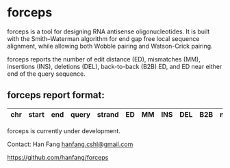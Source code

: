forceps
==============
forceps is a tool for designing RNA antisense oligonucleotides. It is built with the Smith–Waterman algorithm for end gap free local sequence alignment, while allowing both Wobble pairing and Watson-Crick pairing. 

forceps reports the number of edit distance (ED), mismatches (MM), insertions (INS), deletions (DEL), back-to-back (B2B) ED, and ED near either end of the query sequence.

## forceps report format:

| chr | start | end | query | strand | ED | MM | INS | DEL | B2B | near_edge | Wobble |
| --- | ----- | --- | ----- | ------ | -- | -- | --- | --- | --- | --------- | ------ |

forceps is currently under development.

Contact: Han Fang hanfang.cshl@gmail.com

https://github.com/hanfang/forceps
